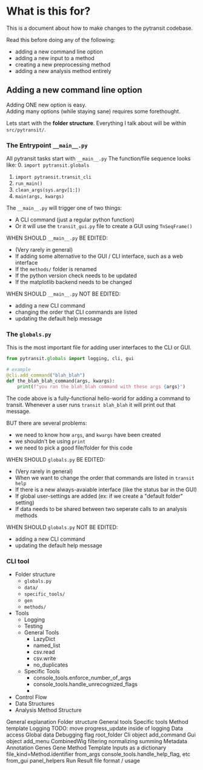 # What is this for?

This is a document about how to make changes to the pytransit codebase.

Read this before doing any of the following:

- adding a new command line option
- adding a new input to a method
- creating a new preprocessing method
- adding a new analysis method entirely

## Adding a new command line option

Adding ONE new option is easy. <br> Adding many options (while staying sane) requires some forethought.

Lets start with the **folder structure**. Everything I talk about will be within `src/pytransit/`.

### The Entrypoint `__main__.py`

All pytransit tasks start with `__main__.py`
The function/file sequence looks like:
0. `import pytransit.globals`
1. `import pytransit.transit_cli`
2. `run_main()`
3. `clean_args(sys.argv[1:])`
4. `main(args, kwargs)`

The `__main__.py` will trigger one of two things:
- A CLI command (just a regular python function)
- Or it will use the `transit_gui.py` file to create a GUI using `TnSeqFrame()`

WHEN SHOULD `__main__.py` BE EDITED:
- (Very rarely in general)
- If adding some alternative to the GUI / CLI interface, such as a web interface
- If the `methods/` folder is renamed
- If the python version check needs to be updated
- If the matplotlib backend needs to be changed

WHEN SHOULD `__main__.py` NOT BE EDITED:
- adding a new CLI command
- changing the order that CLI commands are listed
- updating the default help message


### The `globals.py`

This is the most important file for adding user interfaces to the CLI or GUI.

```py
from pytransit.globals import logging, cli, gui

# example
@cli.add_command("blah_blah")
def the_blah_blah_command(args, kwargs):
    print(f"you ran the blah_blah command with these args {args}")
```

The code above is a fully-functional hello-world for adding a command to transit.
Whenever a user runs `transit blah_blah` it will print out that message.

BUT there are several problems:
- we need to know how `args`, and `kwargs` have been created
- we shouldn't be using `print`
- we need to pick a good file/folder for this code

WHEN SHOULD `globals.py` BE EDITED:
- (Very rarely in general)
- When we want to change the order that commands are listed in `transit help`
- If there is a new always-avaiable interface (like the status bar in the GUI)
- If global user-settings are added (ex: if we create a "default folder" setting)
- If data needs to be shared between two seperate calls to an analysis methods

WHEN SHOULD `globals.py` NOT BE EDITED:
- adding a new CLI command
- updating the default help message


### CLI tool


- Folder structure
    - `globals.py`
    - `data/`
    - `specific_tools/`
    - `gen`
    - `methods/`
- Tools
    - Logging
    - Testing
    - General Tools
        - LazyDict
        - named_list
        - csv.read
        - csv.write
        - no_duplicates
    - Specific Tools
        - console_tools.enforce_number_of_args
        - console_tools.handle_unrecognized_flags
        - 
- Control Flow
- Data Structures
- Analysis Method Structure


General explanation
Folder structure
General tools
Specific tools
Method template
Logging
TODO: move progress_update inside of logging
Data access
Global data
Debugging flag
root_folder
Cli object
add_command
Gui object
add_menu
CombinedWig
filtering
normalizing 
summing
Metadata
Annotation
Genes
Gene
Method Template
Inputs as a dictionary
file_kind=Method.identifier
from_args
console_tools.handle_help_flag, etc
from_gui
panel_helpers
Run
Result file format / usage
